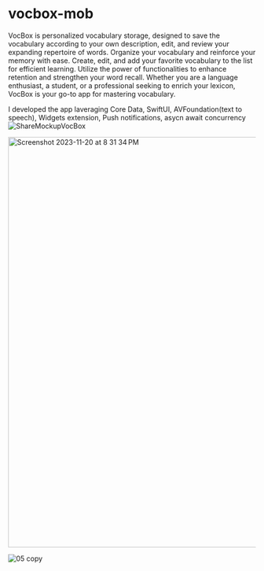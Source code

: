 # vocbox-mob 
VocBox is personalized vocabulary storage, designed to save the vocabulary according to your own description, edit, and review your expanding repertoire of words. Organize your vocabulary and reinforce your memory with ease. Create, edit, and add your favorite vocabulary to the list for efficient learning. Utilize the power of functionalities to enhance retention and strengthen your word recall. Whether you are a language enthusiast, a student, or a professional seeking to enrich your lexicon, VocBox is your go-to app for mastering vocabulary.

I developed the app laveraging Core Data,  SwiftUI, AVFoundation(text to speech), Widgets extension, Push notifications, asycn await concurrency
![ShareMockupVocBox](https://github.com/jessie-pastan/vocbox-mob/assets/116131795/ad50bcbe-af8a-4115-a19a-80085ec08ae8)


<img width="835" alt="Screenshot 2023-11-20 at 8 31 34 PM" src="https://github.com/jessie-pastan/vocbox-mob/assets/116131795/7b90b5c0-9e4a-41b1-92bc-112edf68d1eb">


![05 copy](https://github.com/jessie-pastan/vocbox-mob/assets/116131795/32e9cb3e-f535-4718-894f-90c0c4b18f43)

